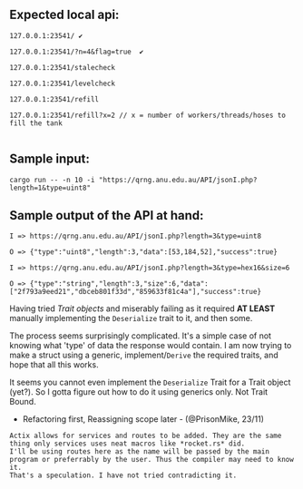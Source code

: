 ## Expected local api:


```
127.0.0.1:23541/ ✔️

127.0.0.1:23541/?n=4&flag=true  ✔️

127.0.0.1:23541/stalecheck

127.0.0.1:23541/levelcheck

127.0.0.1:23541/refill

127.0.0.1:23541/refill?x=2 // x = number of workers/threads/hoses to fill the tank


```

## Sample input:
```
cargo run -- -n 10 -i "https://qrng.anu.edu.au/API/jsonI.php?length=1&type=uint8"

```
## Sample output of the API at hand:
```
I => https://qrng.anu.edu.au/API/jsonI.php?length=3&type=uint8

O => {"type":"uint8","length":3,"data":[53,184,52],"success":true}

I => https://qrng.anu.edu.au/API/jsonI.php?length=3&type=hex16&size=6

O => {"type":"string","length":3,"size":6,"data":["2f793a9eed21","dbceb801f33d","859633f81c4a"],"success":true}
```
Having tried *Trait objects* and miserably failing as it required **AT LEAST** manually implementing the `Deserialize` trait to it, and then some.  

The process seems surprisingly complicated. It's a simple case of not knowing what 'type' of data the response would contain. I am now trying to make a struct using a generic, implement/`Derive` the required traits, and hope that all this works.  

It seems you cannot even implement the `Deserialize` Trait for a Trait object (yet?). So I gotta figure out how to do it using generics only. Not Trait Bound.

- Refactoring first, Reassigning scope later - (@PrisonMike, 23/11)

```
Actix allows for services and routes to be added. They are the same thing only services uses neat macros like *rocket.rs* did.
I'll be using routes here as the name will be passed by the main program or preferrably by the user. Thus the compiler may need to know it.
That's a speculation. I have not tried contradicting it.
```